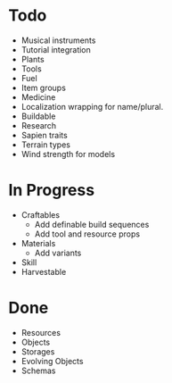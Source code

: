 # Todo
 - Musical instruments
 - Tutorial integration
 - Plants
 - Tools
 - Fuel
 - Item groups
 - Medicine
 - Localization wrapping for name/plural.
 - Buildable
 - Research
 - Sapien traits
 - Terrain types
 - Wind strength for models
 
 # In Progress
 - Craftables
    - Add definable build sequences
    - Add tool and resource props
 - Materials
    - Add variants
 - Skill
 - Harvestable

# Done
 - Resources
 - Objects
 - Storages
 - Evolving Objects
 - Schemas